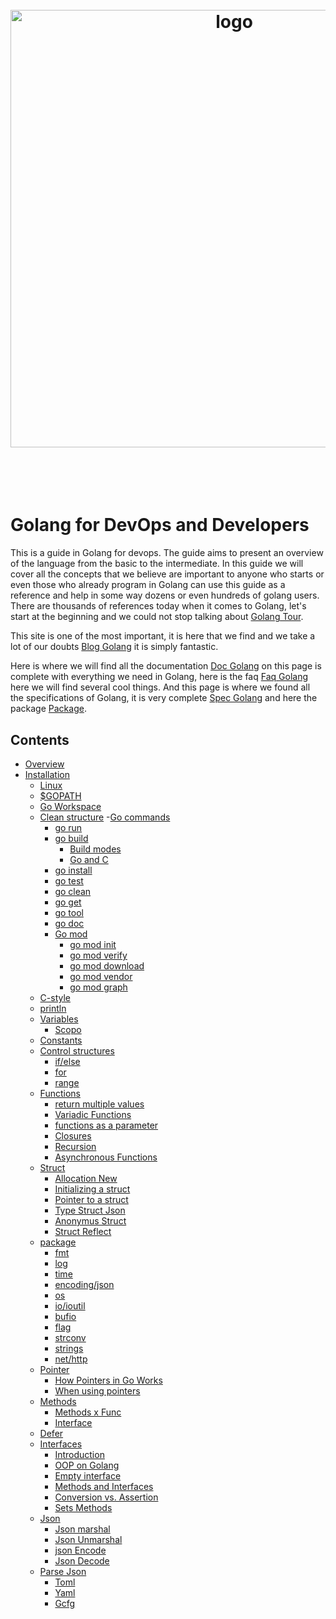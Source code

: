 <h1 align="center">
  <br />
  <img src="https://github.com/jeffotoni/goworkshopdevops/blob/master/godevops.png" alt="logo" width="700" />
  <br />
  <br />
  <br />
</h1>

# Golang for DevOps and Developers

This is a guide in Golang for devops. The guide aims to present an overview of the language from the basic to the intermediate. In this guide we will cover all the concepts that we believe are important to anyone who starts or even those who already program in Golang can use this guide as a reference and help in some way dozens or even hundreds of golang users.
There are thousands of references today when it comes to Golang, let's start at the beginning and we could not stop talking about [Golang Tour](https://tour.golang.org).

This site is one of the most important, it is here that we find and we take a lot of our doubts [Blog Golang](https://blog.golang.org/) it is simply fantastic.

Here is where we will find all the documentation [Doc Golang](https://golang.org/doc/) on this page is complete with everything we need in Golang, here is the faq [Faq Golang](https://golang.org/doc/faq) here we will find several cool things.
And this page is where we found all the specifications of Golang, it is very complete [Spec Golang](https://golang.org/ref/spec)
and here the package [Package](https://golang.org/src/).
## Contents

- [Overview](#overview)
- [Installation](#installation)
  - [Linux](#linux)
  - [$GOPATH](#gopath)
  - [Go Workspace](#goworkspace)
  - [Clean structure](#cleanstructure)
  -[Go commands](#gocommands)
    - [go run](#gorun)
    - [go build](#gobuild)
      - [Build modes](#gobuildmodes)
      - [Go and C](#goandc)
    - [go install](#goinstall)
    - [go test](#gotest)
    - [go clean](#goclean)
    - [go get](#goget)
    - [go tool](#gotool)
    - [go doc](#godoc)
    - [Go mod](#gomod)
       - [go mod init](#gomodinit)
       - [go mod verify](#gomodverify)
       - [go mod download](#gomoddownload)
       - [go mod vendor](#gomodvendor)
       - [go mod graph](#gomodgraph)
  - [C-style](#cstyle)
  - [println](#println)
  - [Variables](#variables)
       - [Scopo](#scopo)
  - [Constants](#constants)
  - [Control structures](#controlstructures)
      - [if/else](#ifelse)
      - [for](#for)
      - [range](#range)
  - [Functions](#functions)
      - [return multiple values](#returnmulti) 
      - [Variadic Functions](#variadicfunc) 
      - [functions as a parameter](#funcparameter) 
      - [Closures](#closures)
      - [Recursion](#recursion)
      - [Asynchronous Functions](#asynchromous)
  - [Struct](#struct)
      - [Allocation New](#allocationnew)
      - [Initializing a struct](#structinit)
      - [Pointer to a struct](#structpointer)
      - [Type Struct Json](#structjson)
      - [Anonymus Struct](#structanonymus)
      - [Struct Reflect](#structreflect)
   - [package](#package)
        - [fmt](#fmt)
        - [log](#log)
        - [time](#time)
        - [encoding/json](#encodingjson)
        - [os](#os)
        - [io/ioutil](#ioutil)
        - [bufio](#bufio)
        - [flag](#flag)
        - [strconv](#strconv)
        - [strings](#strings)
        - [net/http](#nethttp)    
  - [Pointer](#pointer)
      - [How Pointers in Go Works](#howpointers)
      - [When using pointers](#whenusingpointers)
  - [Methods](#methods)
      - [Methods x Func](#methodsfunc)
      - [Interface](#interface)
   - [Defer](#defer)
   - [Interfaces](#interfaces)
      - [Introduction](#introducaointerface)
      - [OOP on Golang](#oopgolang)
      - [Empty interface](#emptyinterface)
      - [Methods and Interfaces](#methodsandinterfaces)
      - [Conversion vs. Assertion](#conversionvsassertion)
      - [Sets Methods](#setmethods)
    - [Json](#Json)
      - [Json marshal](#jsonmarshal)
      - [Json Unmarshal](#jsonunmarshal)
      - [json Encode](#jsonencode)
      - [Json Decode](#jsondecode)
    - [Parse Json](#Json)
      - [Toml](#jsontoml)
      - [Yaml](#jsonyaml)
      - [Gcfg](#jsongcfg)
    
   
